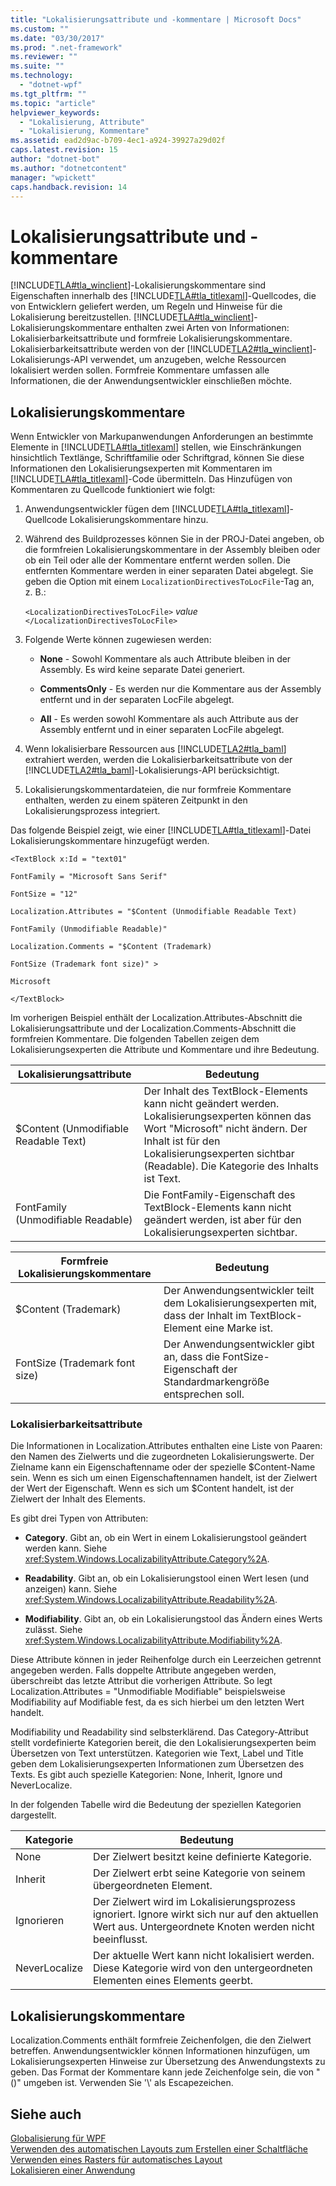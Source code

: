 ```yaml
---
title: "Lokalisierungsattribute und -kommentare | Microsoft Docs"
ms.custom: ""
ms.date: "03/30/2017"
ms.prod: ".net-framework"
ms.reviewer: ""
ms.suite: ""
ms.technology: 
  - "dotnet-wpf"
ms.tgt_pltfrm: ""
ms.topic: "article"
helpviewer_keywords: 
  - "Lokalisierung, Attribute"
  - "Lokalisierung, Kommentare"
ms.assetid: ead2d9ac-b709-4ec1-a924-39927a29d02f
caps.latest.revision: 15
author: "dotnet-bot"
ms.author: "dotnetcontent"
manager: "wpickett"
caps.handback.revision: 14
---
```

# Lokalisierungsattribute und -kommentare
[!INCLUDE[TLA#tla_winclient](../../../../includes/tlasharptla-winclient-md.md)]\-Lokalisierungskommentare sind Eigenschaften innerhalb des [!INCLUDE[TLA#tla_titlexaml](../../../../includes/tlasharptla-titlexaml-md.md)]\-Quellcodes, die von Entwicklern geliefert werden, um Regeln und Hinweise für die Lokalisierung bereitzustellen.  [!INCLUDE[TLA#tla_winclient](../../../../includes/tlasharptla-winclient-md.md)]\-Lokalisierungskommentare enthalten zwei Arten von Informationen: Lokalisierbarkeitsattribute und formfreie Lokalisierungskommentare.  Lokalisierbarkeitsattribute werden von der [!INCLUDE[TLA2#tla_winclient](../../../../includes/tla2sharptla-winclient-md.md)]\-Lokalisierungs\-API verwendet, um anzugeben, welche Ressourcen lokalisiert werden sollen.  Formfreie Kommentare umfassen alle Informationen, die der Anwendungsentwickler einschließen möchte.  
  
   
  
<a name="Localizer_Comments_"></a>   
## Lokalisierungskommentare  
 Wenn Entwickler von Markupanwendungen Anforderungen an bestimmte Elemente in [!INCLUDE[TLA#tla_titlexaml](../../../../includes/tlasharptla-titlexaml-md.md)] stellen, wie Einschränkungen hinsichtlich Textlänge, Schriftfamilie oder Schriftgrad, können Sie diese Informationen den Lokalisierungsexperten mit Kommentaren im [!INCLUDE[TLA#tla_titlexaml](../../../../includes/tlasharptla-titlexaml-md.md)]\-Code übermitteln.  Das Hinzufügen von Kommentaren zu Quellcode funktioniert wie folgt:  
  
1.  Anwendungsentwickler fügen dem [!INCLUDE[TLA#tla_titlexaml](../../../../includes/tlasharptla-titlexaml-md.md)]\-Quellcode Lokalisierungskommentare hinzu.  
  
2.  Während des Buildprozesses können Sie in der PROJ\-Datei angeben, ob die formfreien Lokalisierungskommentare in der Assembly bleiben oder ob ein Teil oder alle der Kommentare entfernt werden sollen.  Die entfernten Kommentare werden in einer separaten Datei abgelegt.  Sie geben die Option mit einem `LocalizationDirectivesToLocFile`\-Tag an, z. B.:  
  
     `<LocalizationDirectivesToLocFile>` *value* `</LocalizationDirectivesToLocFile>`  
  
3.  Folgende Werte können zugewiesen werden:  
  
    -   **None** \- Sowohl Kommentare als auch Attribute bleiben in der Assembly. Es wird keine separate Datei generiert.  
  
    -   **CommentsOnly** \- Es werden nur die Kommentare aus der Assembly entfernt und in der separaten LocFile abgelegt.  
  
    -   **All** \- Es werden sowohl Kommentare als auch Attribute aus der Assembly entfernt und in einer separaten LocFile abgelegt.  
  
4.  Wenn lokalisierbare Ressourcen aus [!INCLUDE[TLA2#tla_baml](../../../../includes/tla2sharptla-baml-md.md)] extrahiert werden, werden die Lokalisierbarkeitsattribute von der [!INCLUDE[TLA2#tla_baml](../../../../includes/tla2sharptla-baml-md.md)]\-Lokalisierungs\-API berücksichtigt.  
  
5.  Lokalisierungskommentardateien, die nur formfreie Kommentare enthalten, werden zu einem späteren Zeitpunkt in den Lokalisierungsprozess integriert.  
  
 Das folgende Beispiel zeigt, wie einer [!INCLUDE[TLA#tla_titlexaml](../../../../includes/tlasharptla-titlexaml-md.md)]\-Datei Lokalisierungskommentare hinzugefügt werden.  
  
 `<TextBlock x:Id = "text01"`  
  
 `FontFamily = "Microsoft Sans Serif"`  
  
 `FontSize = "12"`  
  
 `Localization.Attributes = "$Content (Unmodifiable Readable Text)`  
  
 `FontFamily (Unmodifiable Readable)"`  
  
 `Localization.Comments = "$Content (Trademark)`  
  
 `FontSize (Trademark font size)" >`  
  
 `Microsoft`  
  
 `</TextBlock>`  
  
 Im vorherigen Beispiel enthält der Localization.Attributes\-Abschnitt die Lokalisierungsattribute und der Localization.Comments\-Abschnitt die formfreien Kommentare.  Die folgenden Tabellen zeigen dem Lokalisierungsexperten die Attribute und Kommentare und ihre Bedeutung.  
  
|Lokalisierungsattribute|Bedeutung|  
|-----------------------------|---------------|  
|$Content \(Unmodifiable Readable Text\)|Der Inhalt des TextBlock\-Elements kann nicht geändert werden.  Lokalisierungsexperten können das Wort "Microsoft" nicht ändern.  Der Inhalt ist für den Lokalisierungsexperten sichtbar \(Readable\).  Die Kategorie des Inhalts ist Text.|  
|FontFamily \(Unmodifiable Readable\)|Die FontFamily\-Eigenschaft des TextBlock\-Elements kann nicht geändert werden, ist aber für den Lokalisierungsexperten sichtbar.|  
  
|Formfreie Lokalisierungskommentare|Bedeutung|  
|----------------------------------------|---------------|  
|$Content \(Trademark\)|Der Anwendungsentwickler teilt dem Lokalisierungsexperten mit, dass der Inhalt im TextBlock\-Element eine Marke ist.|  
|FontSize \(Trademark font size\)|Der Anwendungsentwickler gibt an, dass die FontSize\-Eigenschaft der Standardmarkengröße entsprechen soll.|  
  
### Lokalisierbarkeitsattribute  
 Die Informationen in Localization.Attributes enthalten eine Liste von Paaren: den Namen des Zielwerts und die zugeordneten Lokalisierungswerte.  Der Zielname kann ein Eigenschaftenname oder der spezielle $Content\-Name sein.  Wenn es sich um einen Eigenschaftennamen handelt, ist der Zielwert der Wert der Eigenschaft.  Wenn es sich um $Content handelt, ist der Zielwert der Inhalt des Elements.  
  
 Es gibt drei Typen von Attributen:  
  
-   **Category**.  Gibt an, ob ein Wert in einem Lokalisierungstool geändert werden kann.  Siehe <xref:System.Windows.LocalizabilityAttribute.Category%2A>.  
  
-   **Readability**.  Gibt an, ob ein Lokalisierungstool einen Wert lesen \(und anzeigen\) kann.  Siehe <xref:System.Windows.LocalizabilityAttribute.Readability%2A>.  
  
-   **Modifiability**.  Gibt an, ob ein Lokalisierungstool das Ändern eines Werts zulässt.  Siehe <xref:System.Windows.LocalizabilityAttribute.Modifiability%2A>.  
  
 Diese Attribute können in jeder Reihenfolge durch ein Leerzeichen getrennt angegeben werden.  Falls doppelte Attribute angegeben werden, überschreibt das letzte Attribut die vorherigen Attribute.  So legt Localization.Attributes \= "Unmodifiable Modifiable" beispielsweise Modifiability auf Modifiable fest, da es sich hierbei um den letzten Wert handelt.  
  
 Modifiability und Readability sind selbsterklärend.  Das Category\-Attribut stellt vordefinierte Kategorien bereit, die den Lokalisierungsexperten beim Übersetzen von Text unterstützen.  Kategorien wie Text, Label und Title geben dem Lokalisierungsexperten Informationen zum Übersetzen des Texts.  Es gibt auch spezielle Kategorien: None, Inherit, Ignore und NeverLocalize.  
  
 In der folgenden Tabelle wird die Bedeutung der speziellen Kategorien dargestellt.  
  
|Kategorie|Bedeutung|  
|---------------|---------------|  
|None|Der Zielwert besitzt keine definierte Kategorie.|  
|Inherit|Der Zielwert erbt seine Kategorie von seinem übergeordneten Element.|  
|Ignorieren|Der Zielwert wird im Lokalisierungsprozess ignoriert.  Ignore wirkt sich nur auf den aktuellen Wert aus.  Untergeordnete Knoten werden nicht beeinflusst.|  
|NeverLocalize|Der aktuelle Wert kann nicht lokalisiert werden.  Diese Kategorie wird von den untergeordneten Elementen eines Elements geerbt.|  
  
<a name="Localization_Comments"></a>   
## Lokalisierungskommentare  
 Localization.Comments enthält formfreie Zeichenfolgen, die den Zielwert betreffen.  Anwendungsentwickler können Informationen hinzufügen, um Lokalisierungsexperten Hinweise zur Übersetzung des Anwendungstexts zu geben.  Das Format der Kommentare kann jede Zeichenfolge sein, die von "\(\)" umgeben ist.  Verwenden Sie '\\' als Escapezeichen.  
  
## Siehe auch  
 [Globalisierung für WPF](../../../../docs/framework/wpf/advanced/globalization-for-wpf.md)   
 [Verwenden des automatischen Layouts zum Erstellen einer Schaltfläche](../../../../docs/framework/wpf/advanced/how-to-use-automatic-layout-to-create-a-button.md)   
 [Verwenden eines Rasters für automatisches Layout](../../../../docs/framework/wpf/advanced/how-to-use-a-grid-for-automatic-layout.md)   
 [Lokalisieren einer Anwendung](../../../../docs/framework/wpf/advanced/how-to-localize-an-application.md)